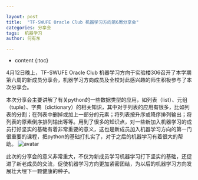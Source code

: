 ```yaml
---

layout: post
title:  "TF-SWUFE Oracle Club 机器学习方向第6周分享会"
categories: 分享会
tags:  机器学习 
author: 何有东

---
```


* content
{:toc}


4月12日晚上，TF-SWUFE Oracle Club 机器学习方向于实验楼306召开了本学期第六周的新成员分享会，机器学习方向成员及全校对此感兴趣的师生积极参与了本次分享会。


本次分享会主要讲解了有关python的一些数据类型的应用，如列表（list）、元组（tuple）、字典（dictionary）的相关知识，其中对于列表的应用有很多，比如列表的分割；在列表中删掉或加上一部分的元素；将列表按升序或降序排列输出；将列表的原素倒序排列输出等等。用到了很多的知识点，对一些新加入机器学习的成员打好坚实的基础有着非常重要的意义，这也是新成员加入机器学习方向的第一门很重要的课程，把python的基础打扎实了，对于之后的机器学习有着很大的帮助。
![avatar](https://s2.ax1x.com/2019/04/14/AX87wV.jpg)


此次的分享会的意义非常重大，不仅为新成员学习机器学习打下坚实的基础，还促进了新老成员的交流，促使机器学习方向更加紧密团结，为以后的机器学习方向发展壮大埋下一颗健康的种子。
